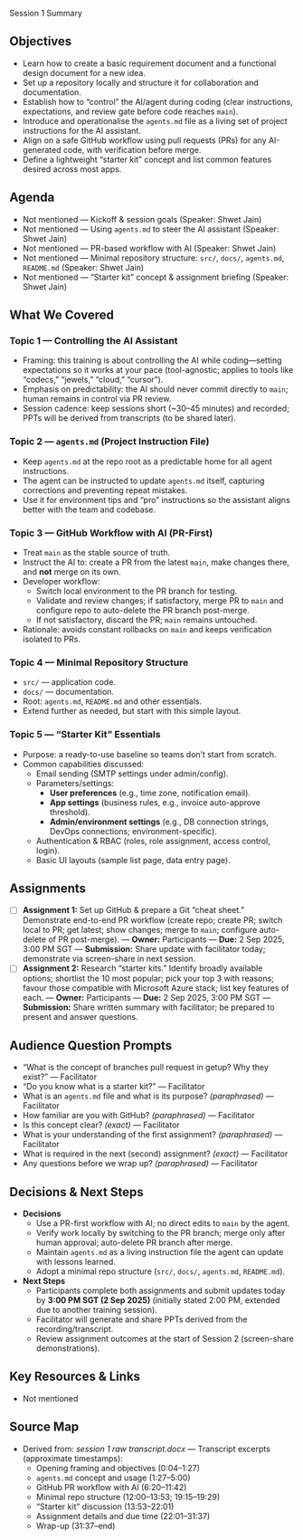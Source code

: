 Session 1 Summary

## Objectives
- Learn how to create a basic requirement document and a functional design document for a new idea.
- Set up a repository locally and structure it for collaboration and documentation.
- Establish how to “control” the AI/agent during coding (clear instructions, expectations, and review gate before code reaches `main`).
- Introduce and operationalise the `agents.md` file as a living set of project instructions for the AI assistant.
- Align on a safe GitHub workflow using pull requests (PRs) for any AI-generated code, with verification before merge.
- Define a lightweight “starter kit” concept and list common features desired across most apps.

## Agenda
- Not mentioned — Kickoff & session goals (Speaker: Shwet Jain)
- Not mentioned — Using `agents.md` to steer the AI assistant (Speaker: Shwet Jain)
- Not mentioned — PR-based workflow with AI (Speaker: Shwet Jain)
- Not mentioned — Minimal repository structure: `src/`, `docs/`, `agents.md`, `README.md` (Speaker: Shwet Jain)
- Not mentioned — “Starter kit” concept & assignment briefing (Speaker: Shwet Jain)

## What We Covered
### Topic 1 — Controlling the AI Assistant
- Framing: this training is about controlling the AI while coding—setting expectations so it works at your pace (tool-agnostic; applies to tools like “codecs,” “jewels,” “cloud,” “cursor”).
- Emphasis on predictability: the AI should never commit directly to `main`; human remains in control via PR review.
- Session cadence: keep sessions short (~30–45 minutes) and recorded; PPTs will be derived from transcripts (to be shared later).

### Topic 2 — `agents.md` (Project Instruction File)
- Keep `agents.md` at the repo root as a predictable home for all agent instructions.
- The agent can be instructed to update `agents.md` itself, capturing corrections and preventing repeat mistakes.
- Use it for environment tips and “pro” instructions so the assistant aligns better with the team and codebase.

### Topic 3 — GitHub Workflow with AI (PR-First)
- Treat `main` as the stable source of truth.
- Instruct the AI to: create a PR from the latest `main`, make changes there, and **not** merge on its own.
- Developer workflow:
  - Switch local environment to the PR branch for testing.
  - Validate and review changes; if satisfactory, merge PR to `main` and configure repo to auto-delete the PR branch post-merge.
  - If not satisfactory, discard the PR; `main` remains untouched.
- Rationale: avoids constant rollbacks on `main` and keeps verification isolated to PRs.

### Topic 4 — Minimal Repository Structure
- `src/` — application code.
- `docs/` — documentation.
- Root: `agents.md`, `README.md` and other essentials.
- Extend further as needed, but start with this simple layout.

### Topic 5 — “Starter Kit” Essentials
- Purpose: a ready-to-use baseline so teams don’t start from scratch.
- Common capabilities discussed:
  - Email sending (SMTP settings under admin/config).
  - Parameters/settings:
    - **User preferences** (e.g., time zone, notification email).
    - **App settings** (business rules, e.g., invoice auto-approve threshold).
    - **Admin/environment settings** (e.g., DB connection strings, DevOps connections; environment-specific).
  - Authentication & RBAC (roles, role assignment, access control, login).
  - Basic UI layouts (sample list page, data entry page).

## Assignments
- [ ] **Assignment 1:** Set up GitHub & prepare a Git “cheat sheet.” Demonstrate end-to-end PR workflow (create repo; create PR; switch local to PR; get latest; show changes; merge to `main`; configure auto-delete of PR post-merge). — **Owner:** Participants — **Due:** 2 Sep 2025, 3:00 PM SGT — **Submission:** Share update with facilitator today; demonstrate via screen-share in next session.
- [ ] **Assignment 2:** Research “starter kits.” Identify broadly available options; shortlist the 10 most popular; pick your top 3 with reasons; favour those compatible with Microsoft Azure stack; list key features of each. — **Owner:** Participants — **Due:** 2 Sep 2025, 3:00 PM SGT — **Submission:** Share written summary with facilitator; be prepared to present and answer questions.

## Audience Question Prompts
- “What is the concept of branches pull request in getup? Why they exist?” — Facilitator
- “Do you know what is a starter kit?” — Facilitator
- What is an `agents.md` file and what is its purpose? *(paraphrased)* — Facilitator
- How familiar are you with GitHub? *(paraphrased)* — Facilitator
- Is this concept clear? *(exact)* — Facilitator
- What is your understanding of the first assignment? *(paraphrased)* — Facilitator
- What is required in the next (second) assignment? *(exact)* — Facilitator
- Any questions before we wrap up? *(paraphrased)* — Facilitator

## Decisions & Next Steps
- **Decisions**
  - Use a PR-first workflow with AI; no direct edits to `main` by the agent.
  - Verify work locally by switching to the PR branch; merge only after human approval; auto-delete PR branch after merge.
  - Maintain `agents.md` as a living instruction file the agent can update with lessons learned.
  - Adopt a minimal repo structure (`src/`, `docs/`, `agents.md`, `README.md`).
- **Next Steps**
  - Participants complete both assignments and submit updates today by **3:00 PM SGT (2 Sep 2025)** (initially stated 2:00 PM, extended due to another training session).
  - Facilitator will generate and share PPTs derived from the recording/transcript.
  - Review assignment outcomes at the start of Session 2 (screen-share demonstrations).

## Key Resources & Links
- Not mentioned

## Source Map
- Derived from: *session 1 raw transcript.docx* — Transcript excerpts (approximate timestamps):
  - Opening framing and objectives (0:04–1:27)
  - `agents.md` concept and usage (1:27–5:00)
  - GitHub PR workflow with AI (6:20–11:42)
  - Minimal repo structure (12:00–13:53; 19:15–19:29)
  - “Starter kit” discussion (13:53–22:01)
  - Assignment details and due time (22:01–31:37)
  - Wrap-up (31:37–end)
